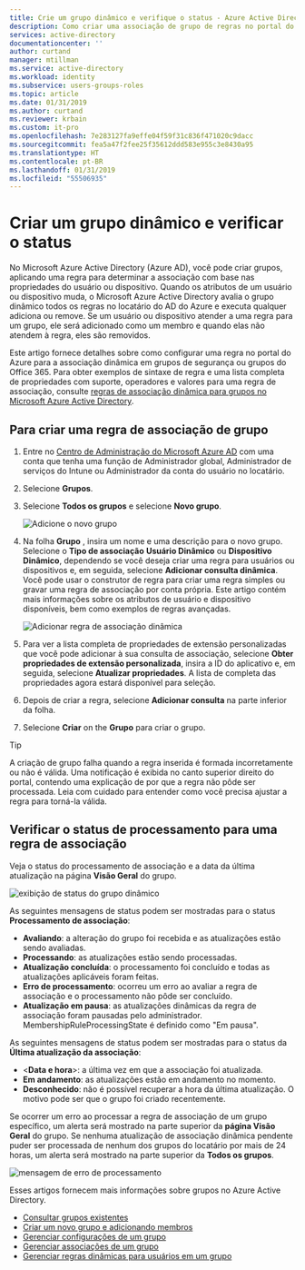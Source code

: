 ```yaml
---
title: Crie um grupo dinâmico e verifique o status - Azure Active Directory | Microsoft Docs
description: Como criar uma associação de grupo de regras no portal do Azure, verifique o status.
services: active-directory
documentationcenter: ''
author: curtand
manager: mtillman
ms.service: active-directory
ms.workload: identity
ms.subservice: users-groups-roles
ms.topic: article
ms.date: 01/31/2019
ms.author: curtand
ms.reviewer: krbain
ms.custom: it-pro
ms.openlocfilehash: 7e283127fa9effe04f59f31c836f471020c9dacc
ms.sourcegitcommit: fea5a47f2fee25f35612ddd583e955c3e8430a95
ms.translationtype: HT
ms.contentlocale: pt-BR
ms.lasthandoff: 01/31/2019
ms.locfileid: "55506935"
---
```

# <a name="create-a-dynamic-group-and-check-status"></a>Criar um grupo dinâmico e verificar o status

No Microsoft Azure Active Directory (Azure AD), você pode criar grupos, aplicando uma regra para determinar a associação com base nas propriedades do usuário ou dispositivo. Quando os atributos de um usuário ou dispositivo muda, o Microsoft Azure Active Directory avalia o grupo dinâmico todos os regras no locatário do AD do Azure e executa qualquer adiciona ou remove. Se um usuário ou dispositivo atender a uma regra para um grupo, ele será adicionado como um membro e quando elas não atendem à regra, eles são removidos.

Este artigo fornece detalhes sobre como configurar uma regra no portal do Azure para a associação dinâmica em grupos de segurança ou grupos do Office 365. Para obter exemplos de sintaxe de regra e uma lista completa de propriedades com suporte, operadores e valores para uma regra de associação, consulte [regras de associação dinâmica para grupos no Microsoft Azure Active Directory](groups-dynamic-membership.md).

## <a name="to-create-a-group-membership-rule"></a>Para criar uma regra de associação de grupo

1. Entre no [Centro de Administração do Microsoft Azure AD](https://aad.portal.azure.com) com uma conta que tenha uma função de Administrador global, Administrador de serviços do Intune ou Administrador da conta do usuário no locatário.
2. Selecione **Grupos**.
3. Selecione **Todos os grupos** e selecione **Novo grupo**.

   ![Adicione o novo grupo](./media/groups-create-rule/new-group-creation.png)

4. Na folha **Grupo** , insira um nome e uma descrição para o novo grupo. Selecione o **Tipo de associação** **Usuário Dinâmico** ou **Dispositivo Dinâmico**, dependendo se você deseja criar uma regra para usuários ou dispositivos e, em seguida, selecione **Adicionar consulta dinâmica**. Você pode usar o construtor de regra para criar uma regra simples ou gravar uma regra de associação por conta própria. Este artigo contém mais informações sobre os atributos de usuário e dispositivo disponíveis, bem como exemplos de regras avançadas.

   ![Adicionar regra de associação dinâmica](./media/groups-create-rule/add-dynamic-group-rule.png)

5. Para ver a lista completa de propriedades de extensão personalizadas que você pode adicionar à sua consulta de associação, selecione **Obter propriedades de extensão personalizada**, insira a ID do aplicativo e, em seguida, selecione **Atualizar propriedades**. A lista de completa das propriedades agora estará disponível para seleção.
6. Depois de criar a regra, selecione **Adicionar consulta** na parte inferior da folha.
7. Selecione **Criar** on the **Grupo** para criar o grupo.

> [!TIP]
> A criação de grupo falha quando a regra inserida é formada incorretamente ou não é válida. Uma notificação é exibida no canto superior direito do portal, contendo uma explicação de por que a regra não pôde ser processada. Leia com cuidado para entender como você precisa ajustar a regra para torná-la válida.

## <a name="check-processing-status-for-a-membership-rule"></a>Verificar o status de processamento para uma regra de associação

Veja o status do processamento de associação e a data da última atualização na página **Visão Geral** do grupo.
  
  ![exibição de status do grupo dinâmico](./media/groups-create-rule/group-status.png)

As seguintes mensagens de status podem ser mostradas para o status **Processamento de associação**:

* **Avaliando**:  a alteração do grupo foi recebida e as atualizações estão sendo avaliadas.
* **Processando**: as atualizações estão sendo processadas.
* **Atualização concluída**: o processamento foi concluído e todas as atualizações aplicáveis foram feitas.
* **Erro de processamento**: ocorreu um erro ao avaliar a regra de associação e o processamento não pôde ser concluído.
* **Atualização em pausa**: as atualizações dinâmicas da regra de associação foram pausadas pelo administrador. MembershipRuleProcessingState é definido como "Em pausa".

As seguintes mensagens de status podem ser mostradas para o status da **Última atualização da associação**:

* &lt;**Data e hora**&gt;: a última vez em que a associação foi atualizada.
* **Em andamento**: as atualizações estão em andamento no momento.
* **Desconhecido**: não é possível recuperar a hora da última atualização. O motivo pode ser que o grupo foi criado recentemente.

Se ocorrer um erro ao processar a regra de associação de um grupo específico, um alerta será mostrado na parte superior da **página Visão Geral** do grupo. Se nenhuma atualização de associação dinâmica pendente puder ser processada de nenhum dos grupos do locatário por mais de 24 horas, um alerta será mostrado na parte superior da **Todos os grupos**.

![mensagem de erro de processamento](./media/groups-create-rule/processing-error.png)

Esses artigos fornecem mais informações sobre grupos no Azure Active Directory.

* [Consultar grupos existentes](../fundamentals/active-directory-groups-view-azure-portal.md)
* [Criar um novo grupo e adicionando membros](../fundamentals/active-directory-groups-create-azure-portal.md)
* [Gerenciar configurações de um grupo](../fundamentals/active-directory-groups-settings-azure-portal.md)
* [Gerenciar associações de um grupo](../fundamentals/active-directory-groups-membership-azure-portal.md)
* [Gerenciar regras dinâmicas para usuários em um grupo](groups-dynamic-membership.md)
